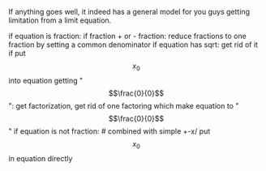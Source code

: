 If anything goes well, it indeed has a general model for you guys getting limitation from a limit equation.

if equation is fraction:
    if fraction + or - fraction:
        reduce fractions to one fraction by setting a common denominator
    if equation has sqrt:
        get rid of it
    if put $$x_0$$ into equation getting "$$\frac{0}{0}$$":
        get factorization, get rid of one factoring which make equation to "$$\frac{0}{0}$$"
if equation is not fraction:
    # combined with simple +-x/ 
    put $$x_0$$ in equation directly


